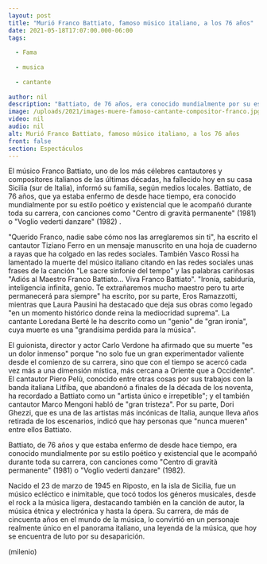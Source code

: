 ```yaml
---
layout: post
title: "Murió Franco Battiato, famoso músico italiano, a los 76 años"
date: 2021-05-18T17:07:00.000-06:00
tags:
  
  - Fama
  
  - musica
  
  - cantante
  
author: nil
description: "Battiato, de 76 años, era conocido mundialmente por su estilo poético y existencial que le acompañó durante toda su carrera, con canciones como Centro di gravità permanente (1981) o Voglio vederti danzare (1982) . "
image: /uploads/2021/images-muere-famoso-cantante-compositor-franco.jpg
video: nil
audio: nil
alt: Murió Franco Battiato, famoso músico italiano, a los 76 años
front: false
section: Espectáculos
---
```


El músico Franco Battiato, uno de los más célebres cantautores y compositores italianos de las últimas décadas, ha fallecido hoy en su casa Sicilia (sur de Italia), informó su familia, según medios locales. Battiato, de 76 años, que ya estaba enfermo de desde hace tiempo, era conocido mundialmente por su estilo poético y existencial que le acompañó durante toda su carrera, con canciones como "Centro di gravità permanente" (1981) o "Voglio vederti danzare" (1982) . 

"Querido Franco, nadie sabe cómo nos las arreglaremos sin ti", ha escrito el cantautor Tiziano Ferro en un mensaje manuscrito en una hoja de cuaderno a rayas que ha colgado en las redes sociales. También Vasco Rossi ha lamentado la muerte del músico italiano citando en las redes sociales unas frases de la canción "Le sacre sinfonie del tempo" y las palabras cariñosas "Adiós al Maestro Franco Battiato… Viva Franco Battiato". "Ironía, sabiduría, inteligencia infinita, genio. Te extrañaremos mucho maestro pero tu arte permanecerá para siempre" ha escrito, por su parte, Eros Ramazzotti, mientras que Laura Pausini ha destacado que deja sus obras como legado "en un momento histórico donde reina la mediocridad suprema". 
La cantante Loredana Berté le ha descrito como un "genio" de "gran ironía", cuya muerte es una "grandísima perdida para la música". 

El guionista, director y actor Carlo Verdone ha afirmado que su muerte "es un dolor inmenso" porque "no solo fue un gran experimentador valiente desde el comienzo de su carrera, sino que con el tiempo se acercó cada vez más a una dimensión mística, más cercana a Oriente que a Occidente". El cantautor Piero Pelù, conocido entre otras cosas por sus trabajos con la banda italiana Litfiba, que abandonó a finales de la década de los noventa, ha recordado a Battiato como un "artista único e irrepetible"; y el también cantautor Marco Mengoni habló de "gran tristeza". Por su parte, Dori Ghezzi, que es una de las artistas más incónicas de Italia, aunque lleva años retirada de los escenarios, indicó que hay personas que "nunca mueren" entre ellos Battiato.

Battiato, de 76 años y que estaba enfermo de desde hace tiempo, era conocido mundialmente por su estilo poético y existencial que le acompañó durante toda su carrera, con canciones como "Centro di gravità permanente" (1981) o "Voglio vederti danzare" (1982). 

Nacido el 23 de marzo de 1945 en Riposto, en la isla de Sicilia, fue un músico ecléctico e inimitable, que tocó todos los géneros musicales, desde el rock a la música ligera, destacando también en la canción de autor, la música étnica y electrónica y hasta la ópera. Su carrera, de más de cincuenta años en el mundo de la música, lo convirtió en un personaje realmente único en el panorama italiano, una leyenda de la música, que hoy se encuentra de luto por su desaparición.  

(milenio)